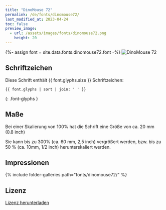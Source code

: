 ```yaml
---
title: "DinoMouse 72"
permalink: /de/fonts/dinomouse72/
last_modified_at: 2023-04-24
toc: false
preview_image:
  - url: /assets/images/fonts/dinomouse72.png
    height: 20
---
```

{%- assign font = site.data.fonts.dinomouse72.font -%}
![DinoMouse 72](/assets/images/fonts/dinomouse72.png)


## Schriftzeichen

Diese Schrift enthält  {{ font.glyphs.size }} Schriftzeichen:

```
{{ font.glyphs | sort | join: ' ' }}
```
{: .font-glyphs }


## Maße

Bei einer Skalierung von 100% hat die Schrift eine Größe von ca. 20 mm (0.8 inch)

Sie kann bis zu 300% (ca. 60 mm, 2,5 inch) vergrößert werden, bzw. bis zu 50 % (ca. 10mm, 1/2 inch) herunterskaliert werden.


## Impressionen

{% include folder-galleries path="fonts/dinomouse72/" %}


## Lizenz

[Lizenz herunterladen](https://github.com/inkstitch/inkstitch/tree/main/fonts/dinomouse72/LICENSE)
